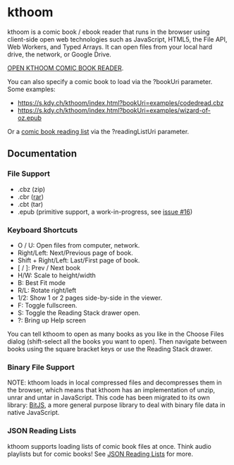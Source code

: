 # kthoom

kthoom is a comic book / ebook reader that runs in the browser using client-side open web technologies such as JavaScript, HTML5, the File API, Web Workers, and Typed Arrays.  It can open files from your local hard drive, the network, or Google Drive.

[OPEN KTHOOM COMIC BOOK READER](https://s.kdy.ch/kthoom/index.html).

You can also specify a comic book to load via the ?bookUri parameter.  Some examples:

  * https://s.kdy.ch/kthoom/index.html?bookUri=examples/codedread.cbz
  * https://s.kdy.ch/kthoom/index.html?bookUri=examples/wizard-of-oz.epub

Or a [comic book reading list](https://github.com/mkody/kthoom/tree/master/reading-lists) via the ?readingListUri parameter.

## Documentation

### File Support

  * .cbz (zip)
  * .cbr ([rar](https://codedread.github.io/bitjs/docs/unrar.html))
  * .cbt (tar)
  * .epub (primitive support, a work-in-progress, see [issue #16](https://github.com/codedread/kthoom/issues/16))

### Keyboard Shortcuts
  * O / U: Open files from computer, network.
  * Right/Left: Next/Previous page of book.
  * Shift + Right/Left: Last/First page of book.
  * [ / ]: Prev / Next book
  * H/W: Scale to height/width
  * B: Best Fit mode
  * R/L: Rotate right/left
  * 1/2: Show 1 or 2 pages side-by-side in the viewer.
  * F: Toggle fullscreen.
  * S: Toggle the Reading Stack drawer open.
  * ?: Bring up Help screen

You can tell kthoom to open as many books as you like in the Choose Files dialog (shift-select all the books you want to open). Then navigate between books using the square bracket keys or use the Reading Stack drawer.

### Binary File Support

NOTE: kthoom loads in local compressed files and decompresses them in the browser, which means that kthoom has an implementation of unzip, unrar and untar in JavaScript. This code has been migrated to its own library: [BitJS](https://github.com/codedread/bitjs), a more general purpose library to deal with binary file data in native JavaScript.

### JSON Reading Lists

kthoom supports loading lists of comic book files at once.  Think audio playlists but for comic books!  See [JSON Reading Lists](https://github.com/mkody/kthoom/tree/master/reading-lists) for more.
